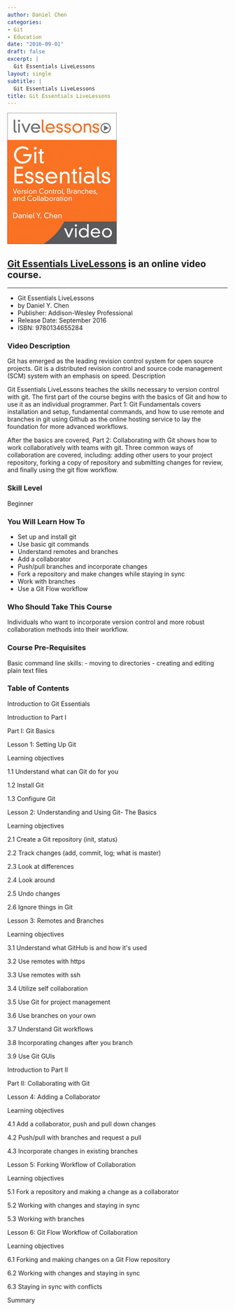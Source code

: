 ```yaml
---
author: Daniel Chen
categories:
- Git
- Education
date: "2016-09-01"
draft: false
excerpt: |
  Git Essentials LiveLessons
layout: single
subtitle: |
  Git Essentials LiveLessons
title: Git Essentials LiveLessons
---
```


![Git Essentials LiveLessons Logo](featured-hex.jpg)

## [Git Essentials LiveLessons](https://www.oreilly.com/library/view/git-essentials-livelessons/9780134655284/) is an online video course.

---

- Git Essentials LiveLessons
- by Daniel Y. Chen
- Publisher: Addison-Wesley Professional
- Release Date: September 2016
- ISBN: 9780134655284

### Video Description

Git has emerged as the leading revision control system for open source projects. Git is a distributed revision control and source code management (SCM) system with an emphasis on speed. Description

Git Essentials LiveLessons teaches the skills necessary to version control with git. The first part of the course begins with the basics of Git and how to use it as an individual programmer. Part 1: Git Fundamentals covers installation and setup, fundamental commands, and how to use remote and branches in git using Github as the online hosting service to lay the foundation for more advanced workflows.

After the basics are covered, Part 2: Collaborating with Git shows how to work collaboratively with teams with git. Three common ways of collaboration are covered, including: adding other users to your project repository, forking a copy of repository and submitting changes for review, and finally using the git flow workflow.

### Skill Level

Beginner

### You Will Learn How To

- Set up and install git
- Use basic git commands
- Understand remotes and branches
- Add a collaborator
- Push/pull branches and incorporate changes
- Fork a repository and make changes while staying in sync
- Work with branches
- Use a Git Flow workflow

### Who Should Take This Course

Individuals who want to incorporate version control and more robust collaboration methods into their workflow.

### Course Pre-Requisites

Basic command line skills: - moving to directories - creating and editing plain text files

### Table of Contents

Introduction to Git Essentials

Introduction to Part I

Part I: Git Basics

Lesson 1: Setting Up Git

Learning objectives

1.1 Understand what can Git do for you

1.2 Install Git

1.3 Configure Git

Lesson 2: Understanding and Using Git- The Basics

Learning objectives

2.1 Create a Git repository (init, status)

2.2 Track changes (add, commit, log; what is master)

2.3 Look at differences

2.4 Look around

2.5 Undo changes

2.6 Ignore things in Git

Lesson 3: Remotes and Branches

Learning objectives

3.1 Understand what GitHub is and how it's used

3.2 Use remotes with https

3.3 Use remotes with ssh

3.4 Utilize self collaboration

3.5 Use Git for project management

3.6 Use branches on your own

3.7 Understand Git workflows

3.8 Incorporating changes after you branch

3.9 Use Git GUIs

Introduction to Part II

Part II: Collaborating with Git

Lesson 4: Adding a Collaborator

Learning objectives

4.1 Add a collaborator, push and pull down changes

4.2 Push/pull with branches and request a pull

4.3 Incorporate changes in existing branches

Lesson 5: Forking Workflow of Collaboration

Learning objectives

5.1 Fork a repository and making a change as a collaborator

5.2 Working with changes and staying in sync

5.3 Working with branches

Lesson 6: Git Flow Workflow of Collaboration

Learning objectives

6.1 Forking and making changes on a Git Flow repository

6.2 Working with changes and staying in sync

6.3 Staying in sync with conflicts

Summary
